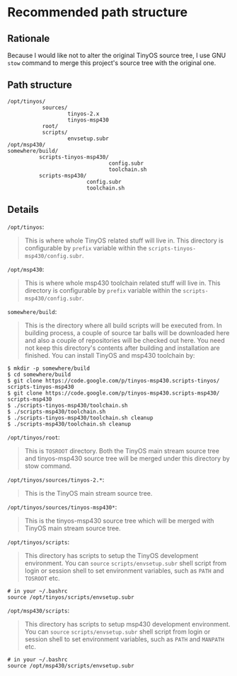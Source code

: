 # Recommended path structure #

## Rationale ##

Because I would like not to alter the original TinyOS source tree, I use GNU `stow` command to merge this project's source tree with the original one.

## Path structure ##

```
/opt/tinyos/
           sources/
                   tinyos-2.x
                   tinyos-msp430
           root/
           scripts/
                   envsetup.subr
/opt/msp430/
somewhere/build/
          scripts-tinyos-msp430/
                                config.subr
                                toolchain.sh
          scripts-msp430/
                         config.subr
                         toolchain.sh
```

## Details ##

`/opt/tinyos`:

> This is where whole TinyOS related stuff will live in.  This directory is configurable by `prefix` variable within the `scripts-tinyos-msp430/config.subr`.

`/opt/msp430`:
> This is where whole msp430 toolchain related stuff will live in.  This directory is configurable by `prefix` variable within the `scripts-msp430/config.subr`.

`somewhere/build`:
> This is the directory where all build scripts will be executed from.  In building process, a couple of source tar balls will be downloaded here and also a couple of repositories will be checked out here.  You need not keep this directory's contents after building and installation are finished.  You can install TinyOS and msp430 toolchain by:

```
$ mkdir -p somewhere/build
$ cd somewhere/build
$ git clone https://code.google.com/p/tinyos-msp430.scripts-tinyos/ scripts-tinyos-msp430
$ git clone https://code.google.com/p/tinyos-msp430.scripts-msp430/ scripts-msp430
$ ./scripts-tinyos-msp430/toolchain.sh
$ ./scripts-msp430/toolchain.sh
$ ./scripts-tinyos-msp430/toolchain.sh cleanup
$ ./scripts-msp430/toolchain.sh cleanup
```

`/opt/tinyos/root`:
> This is `TOSROOT` directory.  Both the TinyOS main stream source tree and tinyos-msp430 source tree will be merged under this directory by stow command.

`/opt/tinyos/sources/tinyos-2.*`:
> This is the TinyOS main stream source tree.

`/opt/tinyos/sources/tinyos-msp430*`:
> This is the tinyos-msp430 source tree which will be merged with TinyOS main stream source tree.

`/opt/tinyos/scripts`:
> This directory has scripts to setup the TinyOS development environment.  You can `source` `scripts/envsetup.subr` shell script from login or session shell to set environment variables, such as `PATH` and `TOSROOT` etc.
```
# in your ~/.bashrc
source /opt/tinyos/scripts/envsetup.subr
```

`/opt/msp430/scripts`:
> This directory has scripts to setup msp430 development environment.  You can `source` `scripts/envsetup.subr` shell script from login or session shell to set environment variables, such as `PATH` and `MANPATH` etc.
```
# in your ~/.bashrc
source /opt/msp430/scripts/envsetup.subr
```
